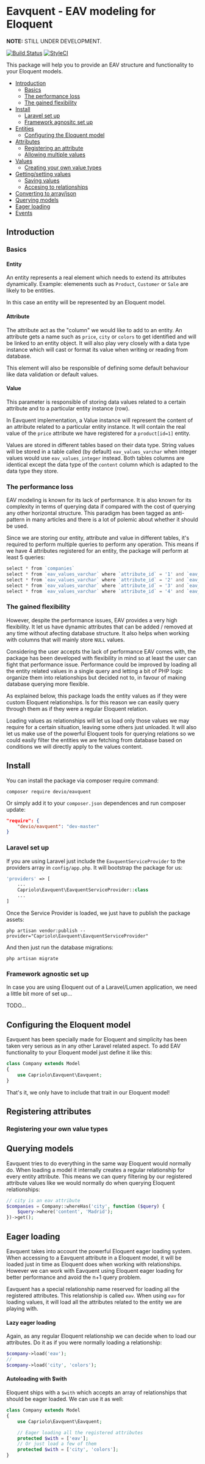 Eavquent - EAV modeling for Eloquent
======================================

**NOTE:** STILL UNDER DEVELOPMENT.

[![Build Status](https://travis-ci.org/IsraelOrtuno/Eavquent.svg?branch=master)](https://travis-ci.org/IsraelOrtuno/Eavquent) [![StyleCI](https://styleci.io/repos/38255175/shield?style=flat)](https://styleci.io/repos/38255175)

This package will help you to provide an EAV structure and functionality to your Eloquent models.

- [Introduction](#introduction)
  - [Basics](#basics)
  - [The performance loss](#performance)
  - [The gained flexibility](#flexibility)
- [Install](#install)
  - [Laravel set up](#laravel-setup)
  - [Framework agnositc set up](#framework-agnostic)
- [Entities](#entities)
  - [Configuring the Eloquent model](#configuring-eloquent)
- [Attributes](#attributes)
  - [Registering an attribute](#registering-attribute)
  - [Allowing multiple values](#attribute-collections)
- [Values](#values)
  - [Creating your own value types](#creating-value-types)
- [Getting/setting values](#getting-setting-values)
  - [Saving values](#saving-values)
  - [Accesing to relationships](#underlaying-relations)
- [Converting to array/json](#converting-array)
- [Querying models](#querying-models)
- [Eager loading](#eager-loading)
- [Events](#events)

<a name="introduction"></a>
## Introduction

<a name="basics"></a>
### Basics

#### Entity

An entity represents a real element which needs to extend its attributes dynamically. Example: elemenents such as `Product`, `Customer` or `Sale` are likely to be entities.

In this case an entity will be represented by an Eloquent model.

#### Attribute

The attribute act as the "column" we would like to add to an entity. An attribute gets a name such as `price`, `city` or `colors` to get identified and will be linked to an entity object. It will also play very closely with a data type instance which will cast or format its value when writing or reading from database.

This element will also be responsible of defining some default behaviour like data validation or default values.

#### Value

This parameter is responsible of storing data values related to a certain attribute and to a particular entity instance (row). 

In Eavquent implementation, a Value instance will represent the content of an attribute related to a particular entity instance. It will contain the real value of the `price` attribute we have registered for a `product[id=1]` entity.

Values are stored in different tables based on their data type. String values will be stored in a table called (by default) `eav_values_varchar` when integer values would use `eav_values_integer` instead. Both tables columns are identical except the data type of the `content` column which is adapted to the data type they store.

<a name="performance"></a>
### The performance loss

EAV modeling is known for its lack of performance. It is also known for its complexity in terms of querying data if compared with the cost of querying any other horizontal structure. This paradigm has been tagged as anti-pattern in many articles and there is a lot of polemic about whether it should be used.

Since we are storing our entity, attribute and value in different tables, it's required to perform multiple queries to perform any operation. This means if we have 4 attributes registered for an entity, the package will perform at least 5 queries:

```php
select * from `companies`
select * from `eav_values_varchar` where `attribute_id` = '1' and `eav_values_varchar`.`entity_id` in ('1', '2', '3', '4', '5') and `eav_values_varchar`.`entity_type` = 'App\Company'
select * from `eav_values_varchar` where `attribute_id` = '2' and `eav_values_varchar`.`entity_id` in ('1', '2', '3', '4', '5') and `eav_values_varchar`.`entity_type` = 'App\Company'
select * from `eav_values_varchar` where `attribute_id` = '3' and `eav_values_varchar`.`entity_id` in ('1', '2', '3', '4', '5') and `eav_values_varchar`.`entity_type` = 'App\Company'
select * from `eav_values_varchar` where `attribute_id` = '4' and `eav_values_varchar`.`entity_id` in ('1', '2', '3', '4', '5') and `eav_values_varchar`.`entity_type` = 'App\Company'
```

### The gained flexibility

However, despite the performance issues, EAV provides a very high flexibility. It let us have dynamic attributes that can be added / removed at any time without afecting database structure. It also helps when working with columns that will mainly store `NULL` values.

Considering the user accepts the lack of performance EAV comes with, the package has been developed with flexibility in mind so at least the user can fight that performance issue. Performance could be improved by loading all the entity related values in a single query and letting a bit of PHP logic organize them into relationships but decided not to, in favour of making database querying more flexible. 

As explained below, this package loads the entity values as if they were custom Eloquent relationships. Is for this reason we can easily query through them as if they were a regular Eloquent relation.

Loading values as relationships will let us load only those values we may require for a certain situation, leaving some others just unloaded. It will also let us make use of the powerful Eloquent tools for querying relations so we could easily filter the entities we are fetching from database based on conditions we will directly apply to the values content.

<a name="install"></a>
## Install

You can install the package via composer require command:

```shell
composer require devio/eavquent
```

Or simply add it to your `composer.json` dependences and run composer update:

```json
"require": {
    "devio/eavquent": "dev-master"
}
```

<a name="laravel-setup"></a>
### Laravel set up

If you are using Laravel just include the `EavquentServiceProvider` to the providers array in `config/app.php`. It will bootstrap the package for us:

```php
'providers' => [
    ...
    Capriolo\Eavquent\EavquentServiceProvider::class
    ...
]
```

Once the Service Provider is loaded, we just have to publish the package assets:

```shell
php artisan vendor:publish --provider="Capriolo\Eavquent\EavquentServiceProvider"
```

And then just run the database migrations:

```shell
php artisan migrate
```

<a name="framework-agnostic"></a>
### Framework agnostic set up

In case you are using Eloquent out of a Laravel/Lumen application, we need a little bit more of set up...

TODO...

<a name="configuring-eloquent"></a>
## Configuring the Eloquent model

Eavquent has been specially made for Eloquent and simplicity has been taken very serious as in any other Laravel related aspect. To add EAV functionality to your Eloquent model just define it like this:

```php
class Company extends Model 
{
    use Capriolo\Eavquent\Eavquent;
}
```

That's it, we only have to include that trait in our Eloquent model!

<a name="registering-attributes"></a>
## Registering attributes

<a name="creating-value-types"></a>
### Registering your own value types

<a name="querying-models"></a>
## Querying models

Eavquent tries to do everything in the same way Eloquent would normally do. When loading a model it internally creates a regular relationship for every entity attribute. This means we can query filtering by our registered attribute values like we would normally do when querying Eloquent relationships:

```php
// city is an eav attribute
$companies = Company::whereHas('city', function ($query) {
    $query->where('content', 'Madrid');
})->get();
```

<a name="eager-loading"></a>
## Eager loading

Eavquent takes into account the powerful Eloquent eager loading system. When accessing to a Eavquent attribute in a Eloquent model, it will be loaded just in time as Eloquent does when working with relationships. However we can work with Eavquent using Eloquent eager loading for better performance and avoid the n+1 query problem.

Eavquent has a special relationship name reserved for loading all the registered attributes. This relationship is called `eav`. When using `eav` for loading values, it will load all the attributes related to the entity we are playing with.

#### Lazy eager loading

Again, as any regular Eloquent relationship we can decide when to load our attributes. Do it as if you were normally loading a relationship:

```php
$company->load('eav');
//
$company->load('city', 'colors');
```

#### Autoloading with $with

Eloquent ships with a `$with` which accepts an array of relationships that should be eager loaded. We can use it as well:

```php
class Company extends Model
{
    use Capriolo\Eavquent\Eavquent;

    // Eager loading all the registered attributes
    protected $with = ['eav']; 
    // Or just load a few of them
    protected $with = ['city', 'colors'];
}
```
